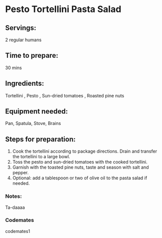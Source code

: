 # Pesto Tortellini Pasta Salad

## Servings: 
2 regular humans

## Time to prepare: 
30 mins

## Ingredients: 
Tortellini , Pesto , Sun-dried tomatoes , Roasted pine nuts 


## Equipment needed: 
Pan, Spatula, Stove, Brains


## Steps for preparation: 
1. Cook the tortellini according to package directions. Drain and transfer the tortellini to a large bowl.
2. Toss the pesto and sun-dried tomatoes with the cooked tortellini.
3. Garnish with the toasted pine nuts, taste and season with salt and pepper.
4. Optional: add a tablespoon or two of olive oil to the pasta salad if needed.



### Notes:
Ta-daaaa


### Codemates #
codemates1
